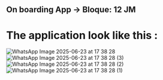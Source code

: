 ## On boarding App -> Bloque: 12  JM

# The application look like this :

![WhatsApp Image 2025-06-23 at 17 38 28](https://github.com/user-attachments/assets/878e836c-c992-4b91-a5fe-9febb6aaf6b4)
![WhatsApp Image 2025-06-23 at 17 38 28 (3)](https://github.com/user-attachments/assets/9bc7f813-0037-495f-bf53-54f7b3b1cbab)
![WhatsApp Image 2025-06-23 at 17 38 28 (2)](https://github.com/user-attachments/assets/817247ef-5568-40cb-b1bb-e56e48009529)
![WhatsApp Image 2025-06-23 at 17 38 28 (1)](https://github.com/user-attachments/assets/4702f0ba-0e95-4247-9101-5178b2b21882)
